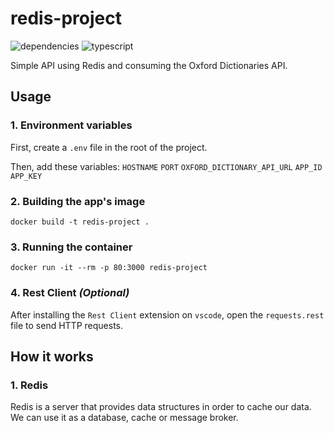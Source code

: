 # redis-project
![dependencies](https://img.shields.io/david/bryansouza/redis-project)
![typescript](https://img.shields.io/github/languages/top/bryansouza/redis-project)

Simple API using Redis and consuming the Oxford Dictionaries API.

## Usage
### 1. Environment variables
   
First, create a `.env` file in the root of the project.

Then, add these variables:
`HOSTNAME`
`PORT`
`OXFORD_DICTIONARY_API_URL`
`APP_ID`
`APP_KEY`

### 2. Building the app's image
```
docker build -t redis-project .
```
   
### 3. Running the container
```
docker run -it --rm -p 80:3000 redis-project
```

### 4. Rest Client *(Optional)*
After installing the `Rest Client` extension on `vscode`, open the `requests.rest` file to send HTTP requests.

## How it works
### 1. Redis
Redis is a server that provides data structures in order to cache our data. We can use it as a database, cache or message broker.
